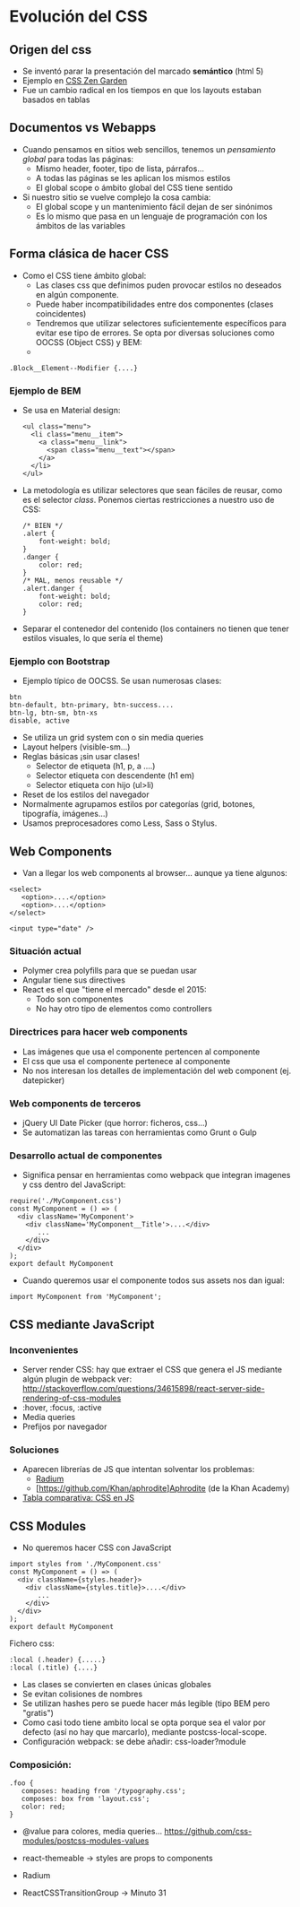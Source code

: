 # Evolución del CSS



## Origen del css

- Se inventó parar la presentación del marcado **semántico** (html 5)
- Ejemplo en [CSS Zen Garden](http://www.csszengarden.com/)
- Fue un cambio radical en los tiempos en que los layouts estaban basados en tablas


## Documentos vs Webapps
- Cuando pensamos en sitios web sencillos, tenemos un *pensamiento global* para todas las páginas:
    - Mismo header, footer, tipo de lista, párrafos...
    - A todas las páginas se les aplican los mismos estilos
    - El global scope o ámbito global del CSS tiene sentido
- Si nuestro sitio se vuelve complejo la cosa cambia:
    - El global scope y un mantenimiento fácil dejan de ser sinónimos
    - Es lo mismo que pasa en un lenguaje de programación con los ámbitos de las variables


## Forma clásica de hacer CSS
- Como el CSS tiene ámbito global: 
  - Las clases css que definimos puden provocar estilos no deseados en algún componente.
  - Puede haber incompatibilidades entre dos componentes (clases coincidentes)
  - Tendremos que utilizar selectores suficientemente específicos para evitar ese tipo de errores. Se opta por diversas soluciones como OOCSS (Object CSS) y BEM:
  - 
```
.Block__Element--Modifier {....}
```


### Ejemplo de BEM
- Se usa en Material design:

    ```
    <ul class="menu">
      <li class="menu__item">
        <a class="menu__link">
          <span class="menu__text"></span>
        </a>
      </li>
    </ul>
    ```


- La metodología es utilizar selectores que sean fáciles de reusar, como es el selector *class*. Ponemos ciertas restricciones a nuestro uso de CSS:

  ```
  /* BIEN */
  .alert {
      font-weight: bold;
  }
  .danger {
      color: red;
  }
  /* MAL, menos reusable */
  .alert.danger {
      font-weight: bold;
      color: red;
  }
  ```

- Separar el contenedor del contenido (los containers no tienen que tener estilos visuales, lo que sería el theme)


### Ejemplo con Bootstrap
- Ejemplo típico de OOCSS. Se usan numerosas clases:
```
btn
btn-default, btn-primary, btn-success....
btn-lg, btn-sm, btn-xs
disable, active
```
- Se utiliza un grid system con o sin media queries
- Layout helpers (visible-sm...)
- Reglas básicas ¡sin usar clases!
    - Selector de etiqueta (h1, p, a ....)
    - Selector etiqueta con descendente (h1 em)
    - Selector etiqueta con hijo (ul>li)
- Reset de los estilos del navegador
- Normalmente agrupamos estilos por categorías (grid, botones, tipografía, imágenes...)
- Usamos preprocesadores como Less, Sass o Stylus.



## Web Components
- Van a llegar los web components al browser... aunque ya tiene algunos:

```
<select>
   <option>....</option>
   <option>....</option>
</select>

<input type="date" />
```


### Situación actual

- Polymer crea polyfills para que se puedan usar
- Angular tiene sus directives
- React es el que "tiene el mercado" desde el 2015:
    - Todo son componentes
    - No hay otro tipo de elementos como controllers


### Directrices para hacer web components
- Las imágenes que usa el componente pertencen al componente
- El css que usa el componente pertenece al componente
- No nos interesan los detalles de implementación del web component (ej. datepicker)


### Web components de terceros
- jQuery UI Date Picker (que horror: ficheros, css...)
- Se automatizan las tareas con herramientas como Grunt o Gulp


### Desarrollo actual de componentes
- Significa pensar en herramientas como webpack que integran imagenes y css dentro del JavaScript:

```
require('./MyComponent.css')
const MyComponent = () => (
  <div className='MyComponent'>
    <div className='MyComponent__Title'>....</div>
       ...
    </div>
  </div>
);
export default MyComponent
```

- Cuando queremos usar el componente todos sus assets nos dan igual:

```
import MyComponent from 'MyComponent';
```



## CSS mediante JavaScript


### Inconvenientes

- Server render CSS: hay que extraer el CSS que genera el JS mediante algún plugin de webpack
  ver: http://stackoverflow.com/questions/34615898/react-server-side-rendering-of-css-modules
- :hover, :focus, :active
- Media queries
- Prefijos por navegador


### Soluciones
- Aparecen librerías de JS que intentan solventar los problemas:
  - [Radium](https://github.com/FormidableLabs/radium)
  - [https://github.com/Khan/aphrodite]Aphrodite (de la Khan Academy)
- [Tabla comparativa: CSS en JS](https://github.com/MicheleBertoli/css-in-js)



## CSS Modules
- No queremos hacer CSS con JavaScript

```
import styles from './MyComponent.css'
const MyComponent = () => (
  <div className={styles.header}>
    <div className={styles.title}>....</div>
       ...
    </div>
  </div>
);
export default MyComponent
```

Fichero css:
```
:local (.header) {.....}
:local (.title) {....}
```


- Las clases se convierten en clases únicas globales
- Se evitan colisiones de nombres 
- Se utilizan hashes pero se puede hacer más legible (tipo BEM pero "gratis")
- Como casi todo tiene ambito local se opta porque sea el valor por defecto (así no hay que marcarlo), mediante postcss-local-scope. 
- Configuración webpack: se debe añadir: css-loader?module 


### Composición:

```
.foo {
   composes: heading from '/typography.css';
   composes: box from 'layout.css';
   color: red;
}
```

- @value para colores, media queries...
https://github.com/css-modules/postcss-modules-values

- react-themeable -> styles are props to components
- Radium
- ReactCSSTransitionGroup -> Minuto 31